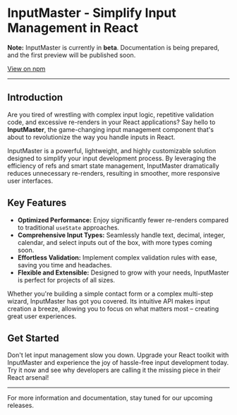 # InputMaster - Simplify Input Management in React

**Note:** InputMaster is currently in **beta**. Documentation is being prepared, and the first preview will be published soon.

[View on npm](https://www.npmjs.com/package/input-master)

---

## Introduction

Are you tired of wrestling with complex input logic, repetitive validation code, and excessive re-renders in your React applications? Say hello to **InputMaster**, the game-changing input management component that's about to revolutionize the way you handle inputs in React.

InputMaster is a powerful, lightweight, and highly customizable solution designed to simplify your input development process. By leveraging the efficiency of refs and smart state management, InputMaster dramatically reduces unnecessary re-renders, resulting in smoother, more responsive user interfaces.

## Key Features

- **Optimized Performance:** Enjoy significantly fewer re-renders compared to traditional `useState` approaches.
- **Comprehensive Input Types:** Seamlessly handle text, decimal, integer, calendar, and select inputs out of the box, with more types coming soon.
- **Effortless Validation:** Implement complex validation rules with ease, saving you time and headaches.
- **Flexible and Extensible:** Designed to grow with your needs, InputMaster is perfect for projects of all sizes.

Whether you're building a simple contact form or a complex multi-step wizard, InputMaster has got you covered. Its intuitive API makes input creation a breeze, allowing you to focus on what matters most – creating great user experiences.

## Get Started

Don't let input management slow you down. Upgrade your React toolkit with InputMaster and experience the joy of hassle-free input development today. Try it now and see why developers are calling it the missing piece in their React arsenal!

---

For more information and documentation, stay tuned for our upcoming releases.
